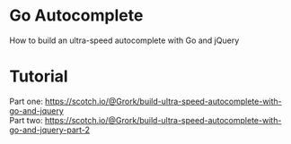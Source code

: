 # Go Autocomplete
How to build an ultra-speed autocomplete with Go and jQuery


# Tutorial

Part one: https://scotch.io/@Grork/build-ultra-speed-autocomplete-with-go-and-jquery  
Part two: https://scotch.io/@Grork/build-ultra-speed-autocomplete-with-go-and-jquery-part-2
